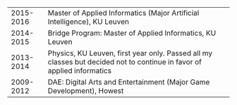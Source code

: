 <table>
	<tr>
		<td>2015-2016</td>
		<td>Master of Applied Informatics (Major Artificial Intelligence), KU Leuven</td>
	</tr>
	<tr>
		<td>2014-2015</td>
		<td>Bridge Program: Master of Applied Informatics, KU Leuven</td>
	</tr>
	<tr>
		<td>2013-2014</td>
		<td>Physics, KU Leuven, first year only.
		Passed all my classes but decided not to continue in favor of applied informatics</td>
	</tr>
	<tr>
		<td>2009-2012</td>
		<td>DAE: Digital Arts and Entertainment (Major Game Development), Howest</td>
	</tr>
</table>
